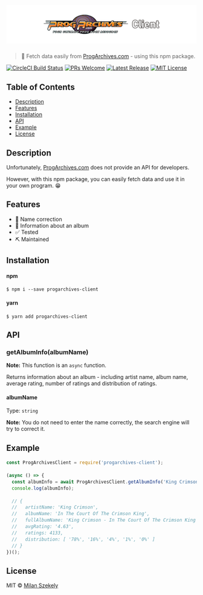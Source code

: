 # [![progarchives-client](static/banner.png)](https://github.com/szekelymilan/progarchives-client)

> 🎼 Fetch data easily from [ProgArchives.com](https://www.progarchives.com) - using this npm package.

[![CircleCI Build Status](https://badgen.net/circleci/github/szekelymilan/progarchives-client)](https://circleci.com/gh/szekelymilan/progarchives-client)
[![PRs Welcome](https://badgen.net/badge/PRs/welcome/green)](https://github.com/szekelymilan/progarchives-client/pulls)
[![Latest Release](https://badgen.net/github/release/szekelymilan/progarchives-client)](https://github.com/szekelymilan/progarchives-client/releases/latest)
[![MIT License](https://badgen.net/badge/license/MIT/blue)](https://github.com/szekelymilan/progarchives-client/blob/master/LICENSE)

## Table of Contents

- [Description](#description)
- [Features](#features)
- [Installation](#installation)
- [API](#API)
- [Example](#example)
- [License](#license)

## Description

Unfortunately, [ProgArchives.com](https://www.progarchives.com) does not provide an API for developers.

However, with this npm package, you can easily fetch data and use it in your own program. 😁

## Features

- 🔎 Name correction
- 💾 Information about an album
- ✅ Tested
- ⛏ Maintained

## Installation

#### npm

```
$ npm i --save progarchives-client
```

#### yarn

```
$ yarn add progarchives-client
```

## API

### getAlbumInfo(albumName)

**Note:** This function is an `async` function.

Returns information about an album - including artist name, album name, average rating, number of ratings and distribution of ratings.

#### albumName

Type: `string`

**Note:** You do not need to enter the name correctly, the search engine will try to correct it.

## Example

```js
const ProgArchivesClient = require('progarchives-client');

(async () => {
  const albumInfo = await ProgArchivesClient.getAlbumInfo('King Crimson - In The Court');
  console.log(albumInfo);

  // {
  //   artistName: 'King Crimson',
  //   albumName: 'In The Court Of The Crimson King',
  //   fullAlbumName: 'King Crimson - In The Court Of The Crimson King',
  //   avgRating: '4.63',
  //   ratings: 4133,
  //   distribution: [ '78%', '16%', '4%', '1%', '0%' ]
  // }
})();
```

## License

MIT © [Milan Szekely](https://github.com/szekelymilan)

